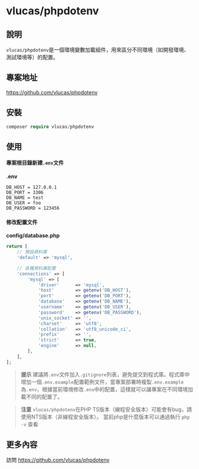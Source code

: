 # vlucas/phpdotenv

## 說明
`vlucas/phpdotenv`是一個環境變數加載組件，用來區分不同環境（如開發環境、測試環境等）的配置。

## 專案地址

https://github.com/vlucas/phpdotenv

## 安裝

```php
composer require vlucas/phpdotenv
```

## 使用

#### 專案根目錄新建`.env`文件
**.env**
```plaintext
DB_HOST = 127.0.0.1
DB_PORT = 3306
DB_NAME = test
DB_USER = foo
DB_PASSWORD = 123456
```

#### 修改配置文件
**config/database.php**
```php
return [
    // 預設資料庫
    'default' => 'mysql',

    // 各種資料庫配置
    'connections' => [
        'mysql' => [
            'driver'      => 'mysql',
            'host'        => getenv('DB_HOST'),
            'port'        => getenv('DB_PORT'),
            'database'    => getenv('DB_NAME'),
            'username'    => getenv('DB_USER'),
            'password'    => getenv('DB_PASSWORD'),
            'unix_socket' => '',
            'charset'     => 'utf8',
            'collation'   => 'utf8_unicode_ci',
            'prefix'      => '',
            'strict'      => true,
            'engine'      => null,
        ],
    ],
];
```

> **提示**
> 建議將`.env`文件加入`.gitignore`列表，避免提交到程式庫。程式庫中增加一個`.env.example`配置範例文件，當專案部署時複製`.env.example`為`.env`，根據當前環境修改`.env`中的配置，這樣就可以讓專案在不同環境加載不同的配置了。

> **注意**
> `vlucas/phpdotenv`在PHP TS版本（線程安全版本）可能會有bug，請使用NTS版本（非線程安全版本）。
> 當前php是什麼版本可以通過執行 `php -v` 查看

## 更多內容

訪問 https://github.com/vlucas/phpdotenv

